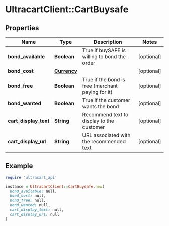 # UltracartClient::CartBuysafe

## Properties

| Name | Type | Description | Notes |
| ---- | ---- | ----------- | ----- |
| **bond_available** | **Boolean** | True if buySAFE is willing to bond the order | [optional] |
| **bond_cost** | [**Currency**](Currency.md) |  | [optional] |
| **bond_free** | **Boolean** | True if the bond is free (merchant paying for it) | [optional] |
| **bond_wanted** | **Boolean** | True if the customer wants the bond | [optional] |
| **cart_display_text** | **String** | Recommend text to display to the customer | [optional] |
| **cart_display_url** | **String** | URL associated with the recommended text | [optional] |

## Example

```ruby
require 'ultracart_api'

instance = UltracartClient::CartBuysafe.new(
  bond_available: null,
  bond_cost: null,
  bond_free: null,
  bond_wanted: null,
  cart_display_text: null,
  cart_display_url: null
)
```

